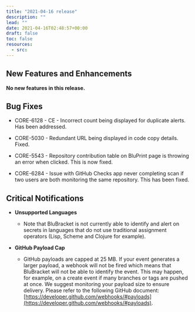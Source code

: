 ```yaml
---
title: "2021-04-16 release"
description: ""
lead: ""
date: 2021-04-16T02:48:57+00:00
draft: false
toc: false
resources:
  - src:
---
```


**New Features and Enhancements**
---------------------------------

**No new features in this release.**

**Bug Fixes**
-------------

* CORE-6128 - CE - Incorrect count being displayed for duplicate alerts. Has been addressed.

* CORE-5030 - Redundant URL being displayed in code copy details. Fixed.

* CORE-5543 - Repository contribution table on BluPrint page is throwing an error when clicked. This is now fixed.

* CORE-6284 - Issue with GitHub Checks app never completing scan if two users are both monitoring the same repository. This has been fixed.


**Critical Notifications**
--------------------------

* **Unsupported Languages**

    * Note that BluBracket is not currently able to identify and alert on secrets in languages that do not use traditional assignment operators (Lisp, Scheme and Clojure for example).

* **GitHub Payload Cap**

    * GitHub payloads are capped at 25 MB. If your event generates a larger payload, a webhook will not be fired which means that BluBracket will not be able to identify the event. This may happen, for example, on a create event if many branches or tags are pushed at once. We suggest monitoring your payload size to ensure delivery. Please refer to the following GitHub document: [https://developer.github.com/webhooks/#payloads](https://developer.github.com/webhooks/#payloads).

